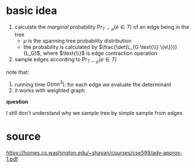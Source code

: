 # basic idea

1. calculate the *marginal* probability $`\text{Pr}_{T \sim \mu}(e \in T)`$ of an edge being in the tree
   - $\mu$ is the spanning tree probability distribution
   - the probability is calculated by $`\frac{\det(L_{G \text{\\} \{e\}})}{L_G}`$, where $`\text{\\}`$ is edge contraction operation
2. sample edges according to $`\text{Pr}_{T \sim \mu}(e \in T)`$


note that:

1. running time $`O(mn^3)`$: for each edge we evaluate the determinant
2. it works with weighted graph


**question**

I still don't understand why we sample tree by simple sample from edges



# source

https://homes.cs.washington.edu/~shayan/courses/cse599/adv-approx-1.pdf